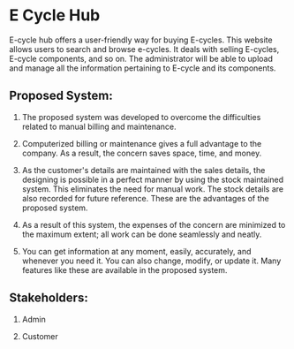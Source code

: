 # E Cycle Hub
 
E-cycle hub offers a user-friendly way for buying E-cycles. This website allows users to search and browse e-cycles. It deals with selling E-cycles, E-cycle components, and so on. The administrator will be able to upload and manage all the information pertaining to E-cycle and its components.

## Proposed System: 
1. The proposed system was developed to overcome the difficulties related to manual billing and maintenance.

2. Computerized billing or maintenance gives a full advantage to the company. As a result, the concern saves space, time, and money.

3. As the customer's details are maintained with the sales details, the designing is possible in a perfect manner by using the stock maintained system. This eliminates the need for manual work. The stock details are also recorded for future reference. These are the advantages of the proposed system.

4. As a result of this system, the expenses of the concern are minimized to the maximum extent; all work can be done seamlessly and neatly.

5. You can get information at any moment, easily, accurately, and whenever you need it. You can also change, modify, or update it. Many features like these are available in the proposed system.

## Stakeholders: 
1. Admin

2. Customer

